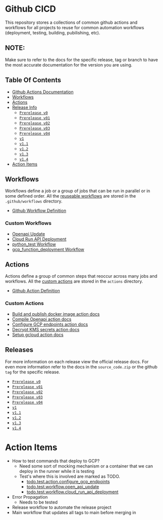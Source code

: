 # Github CICD 
This repository stores a collections of common github actions and workflows for all projects to reuse for common automation workflows (deployment, testing, building, pubilishing, etc). 

## NOTE:
Make sure to refer to the docs for the specific release, tag or branch to have the most accurate documentation for the version you are using.

## Table Of Contents
* [Github Actions Documentation](https://docs.github.com/en/actions)
* [Workflows](#workflows)
* [Actions](#actions)
* [Release Info](#releases)
  * [`Prerelease v0`](./docs/releases/prerelease.v0.md)
  * [`Prerelease v01`](./docs/releases/prerelease.v01.md)
  * [`Prerelease v02`](./docs/releases/prerelease.v02.md)
  * [`Prerelease v03`](./docs/releases/prerelease.v03.md)
  * [`Prerelease v04`](./docs/releases/prerelease.v04.md)
  * [`v1`](./docs/releases/v1.md)
  * [`v1.1`](./docs/releases/v1.1.md)
  * [`v1.2`](./docs/releases/v1.2.md)
  * [`v1.3`](./docs/releases/v1.3.md)
  * [`v1.4`](./docs/releases/v1.4.md)
* [Action Items](#action-items)

## Workflows
Workflows define a job or a group of jobs that can be run in parallel or in some defined order. All the 
[reuseable workflows](https://docs.github.com/en/actions/using-workflows/reusing-workflows) are stored in the `.github/workflows` directory.

* [Github Workflow Definition](https://docs.github.com/en/actions/learn-github-actions/understanding-github-actions#workflows)

### Custom Workflows
* [Openapi Update](./docs/workflows/openapi_update.md)
* [Cloud Run API Deployment](./docs/workflows/cloud_run_api_deployment.md)
* [python_test Workflow](../../docs/workflows/python_test.md)
* [gcp_function_deployment Workflow](../../docs/workflows/gcp_function_deployment.md)


## Actions
Actions define a group of common steps that reoccur across many jobs and workflows. All the 
[custom actions](https://docs.github.com/en/actions/creating-actions/about-custom-actions) are stored in the `actions` directory.

* [Github Action Definition](https://docs.github.com/en/actions/learn-github-actions/understanding-github-actions#actions)

### Custom Actions
* [Build and publish docker image action docs](./actions/build_and_publish_image/README.md)
* [Compile Openapi action docs](./actions/compile_openapi/README.md)
* [Configure GCP endpoints action docs](./actions/configure_gcp_endpoints/README.md)
* [Decrypt KMS secrets action docs](./actions/decrypt_kms_secrets/README.md)
* [Setup gcloud action docs](./actions/setup_gcloud/README.md)

## Releases
For more information on each release view the official release docs. For even more information refer to the docs in the `source_code.zip` or the github `tag` for the specific release.
  * [`Prerelease v0`](https://github.com/Auddia/cicd/releases/tag/v0)
  * [`Prerelease v01`](https://github.com/Auddia/cicd/releases/tag/v01)
  * [`Prerelease v02`](https://github.com/Auddia/cicd/releases/tag/v02)
  * [`Prerelease v03`](https://github.com/Auddia/cicd/releases/tag/v03)
  * [`Prerelease v04`](https://github.com/Auddia/cicd/releases/tag/v04)
  * [`v1`](https://github.com/Auddia/cicd/releases/tag/v1)
  * [`v1.1`](https://github.com/Auddia/cicd/releases/tag/v1.1)
  * [`v1.2`](https://github.com/Auddia/cicd/releases/tag/v1.2)
  * [`v1.3`](https://github.com/Auddia/cicd/releases/tag/v1.3)
  * [`v1.4`](https://github.com/Auddia/cicd/releases/tag/v1.4)


# Action Items
* How to test commands that deploy to GCP?
  * Need some sort of mocking mechanism or a container that we can deploy in the runner while it is testing
  * Test's where this is involved are marked as TODO.
    * [todo.test.action.configure_gcp_endpoints](./.github/workflows/todo.test.action.configure_gcp_endpoints.yml)
    * [todo.test.workflow.open_api_update](./.github/workflows/todo.test.workflow.open_api_update.yml)
    * [todo.test.workflow.cloud_run_api_deployment](./.github/workflows/todo.test.workflow.cloud_run_api_deployment.yml)
* Error Propagation
  * Needs to be tested
* Release workflow to automate the release project
* Main workflow that updates all tags to main before merging in

